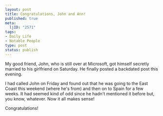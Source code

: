 ```yaml
--- 
layout: post
title: Congratulations, John and Ann!
published: true
meta: 
  ljID: "2571"
tags: 
- Daily Life
- Notable People
type: post
status: publish
---
```

My good friend, John, who is still over at Microsoft, got himself secretly married to his girlfriend on Saturday. He finally posted a backdated post this evening.

I had called John on Friday and found out that he was going to the East Coast this weekend (where he's from) and then on to Spain for a few weeks. It had seemed kind of odd since he hadn't mentioned it before but, you know, whatever. Now it all makes sense!

Congratulations!
